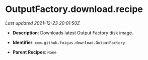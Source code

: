 # OutputFactory.download.recipe

_Last updated 2021-12-23 20:01:50Z_

- **Description**: Downloads latest Output Factory disk image.

- **Identifier**: `com.github.foigus.download.OutputFactory`

- **Parent Recipes**: `None`
